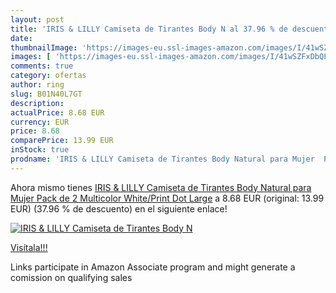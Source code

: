 ```yaml
---
layout: post
title: 'IRIS & LILLY Camiseta de Tirantes Body N al 37.96 % de descuento'
date: 
thumbnailImage: 'https://images-eu.ssl-images-amazon.com/images/I/41wSZFxDbQL._SL200_.jpg'
images: [ 'https://images-eu.ssl-images-amazon.com/images/I/41wSZFxDbQL._SL200_.jpg' ]
comments: true
category: ofertas
author: ring
slug: B01N40L7GT
description:
actualPrice: 8.68 EUR
currency: EUR
price: 8.68
comparePrice: 13.99 EUR
inStock: true
prodname: 'IRIS & LILLY Camiseta de Tirantes Body Natural para Mujer  Pack de 2  Multicolor  White/Print Dot   Large'
---
```


Ahora mismo tienes [IRIS & LILLY Camiseta de Tirantes Body Natural para Mujer  Pack de 2  Multicolor  White/Print Dot   Large](https://www.amazon.es/dp/B01N40L7GT/?tag=tolees-21) a 8.68 EUR (original: 13.99 EUR) (37.96 %  de descuento) en el siguiente enlace!

[![IRIS & LILLY Camiseta de Tirantes Body N](https://images-eu.ssl-images-amazon.com/images/I/41wSZFxDbQL._SL200_.jpg)](https://www.amazon.es/dp/B01N40L7GT/?tag=tolees-21)

[Visítala!!!](https://www.amazon.es/dp/B01N40L7GT/?tag=tolees-21)

Links participate in Amazon Associate program and might generate a comission on qualifying sales
